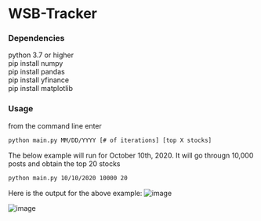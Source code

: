 # WSB-Tracker

### Dependencies 
python 3.7 or higher  
pip install numpy  
pip install pandas  
pip install yfinance  
pip install matplotlib  

### Usage

from the command line enter 
```bash 
python main.py MM/DD/YYYY [# of iterations] [top X stocks]
```

The below example will run for October 10th, 2020. It will go througn 10,000 posts and obtain the top 20 stocks
```bash
python main.py 10/10/2020 10000 20
```

Here is the output for the above example:
![image](https://user-images.githubusercontent.com/52977770/147697811-2fb3e8e1-3d7b-491c-bc52-c79b2e135b97.png)


![image](https://user-images.githubusercontent.com/52977770/147697833-bff653e2-55a7-44da-af48-c8e4d19b4da0.png)

